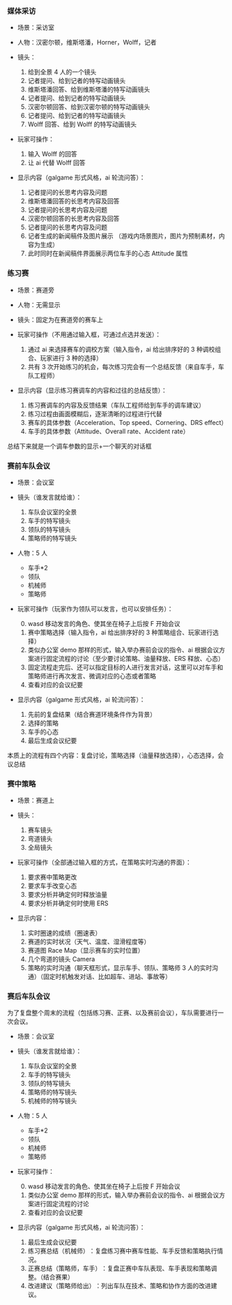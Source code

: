 ### 媒体采访

- 场景：采访室

- 人物：汉密尔顿，维斯塔潘，Horner，Wolff，记者

- 镜头：

  1. 给到全景 4 人的一个镜头
  2. 记者提问、给到记者的特写动画镜头
  3. 维斯塔潘回答、给到维斯塔潘的特写动画镜头
  4. 记者提问、给到记者的特写动画镜头
  5. 汉密尔顿回答、给到汉密尔顿的特写动画镜头
  6. 记者提问、给到记者的特写动画镜头
  7. Wolff 回答、给到 Wolff 的特写动画镜头

- 玩家可操作：

  1. 输入 Wolff 的回答
  2. 让 ai 代替 Wolff 回答

- 显示内容（galgame 形式风格，ai 轮流问答）：

  1. 记者提问的长思考内容及问题
  2. 维斯塔潘回答的长思考内容及回答
  3. 记者提问的长思考内容及问题
  4. 汉密尔顿回答的长思考内容及回答
  5. 记者提问的长思考内容及问题
  6. 记者生成的新闻稿件及图片展示 （游戏内场景图片，图片为预制素材，内容为生成）
  7. 此时同时在新闻稿件界面展示两位车手的心态 Attitude 属性

### 练习赛

- 场景：赛道旁

- 人物：无需显示

- 镜头：固定为在赛道旁的赛车上

- 玩家可操作（不用通过输入框，可通过点选并发送）：

  1. 通过 ai 来选择赛车的调校方案（输入指令，ai 给出排序好的 3 种调校组合、玩家进行 3 种的选择）
  2. 共有 3 次开始练习的机会，每次练习完会有一个总结反馈（来自车手，车队工程师）

- 显示内容（显示练习赛调车的内容和过往的总结反馈）：

  1. 练习赛调车的内容及反馈结果（车队工程师给到车手的调车建议）
  2. 练习过程由画面模糊后，逐渐清晰的过程进行代替
  3. 赛车的具体参数（Acceleration、Top speed、Cornering、DRS effect）
  4. 车手的具体参数（Attitude、Overall rate、Accident rate）

总结下来就是一个调车参数的显示+一个聊天的对话框

### 赛前车队会议

- 场景：会议室

- 镜头（谁发言就给谁）：

  1. 车队会议室的全景
  2. 车手的特写镜头
  3. 领队的特写镜头
  4. 策略师的特写镜头

- 人物：5 人

  - 车手\*2
  - 领队
  - 机械师
  - 策略师

- 玩家可操作（玩家作为领队可以发言，也可以安排任务）：

  0. wasd 移动发言的角色、使其坐在椅子上后按 F 开始会议
  1. 赛中策略选择（输入指令，ai 给出排序好的 3 种策略组合、玩家进行选择）
  2. 类似办公室 demo 那样的形式，输入举办赛前会议的指令、ai 根据会议方案进行固定流程的讨论（至少要讨论策略、油量释放、ERS 释放、心态）
  3. 固定流程走完后、还可以指定目标的人进行发言对话，这里可以对车手和策略师进行再次发言、微调对应的心态或者策略
  4. 查看对应的会议纪要

- 显示内容（galgame 形式风格，ai 轮流问答）：

  1. 先前的复盘结果（结合赛道环境条件作为背景）
  2. 选择的策略
  3. 车手的心态
  4. 最后生成会议纪要

本质上的流程有四个内容：复盘讨论，策略选择（油量释放选择），心态选择，会议总结

### 赛中策略

- 场景：赛道上

- 镜头：

  1. 赛车镜头
  2. 弯道镜头
  3. 全局镜头

- 玩家可操作（全部通过输入框的方式，在策略实时沟通的界面）：

  1. 要求赛中策略更改
  2. 要求车手改变心态
  3. 要求分析并确定何时释放油量
  4. 要求分析并确定何时使用 ERS

- 显示内容：

  1. 实时圈速的成绩（圈速表）
  2. 赛道的实时状况（天气、温度、湿滑程度等）
  3. 赛道图 Race Map（显示赛车的实时位置）
  4. 几个弯道的镜头 Camera
  5. 策略的实时沟通（聊天框形式，显示车手、领队、策略师 3 人的实时沟通）（固定时机触发对话、比如超车、进站、事故等）

### 赛后车队会议

为了复盘整个周末的流程（包括练习赛、正赛、以及赛前会议），车队需要进行一次会议。

- 场景：会议室

- 镜头（谁发言就给谁）：

  1. 车队会议室的全景
  2. 车手的特写镜头
  3. 领队的特写镜头
  4. 策略师的特写镜头
  5. 机械师的特写镜头

- 人物：5 人

  - 车手\*2
  - 领队
  - 机械师
  - 策略师

- 玩家可操作：

  0. wasd 移动发言的角色、使其坐在椅子上后按 F 开始会议
  1. 类似办公室 demo 那样的形式，输入举办赛前会议的指令、ai 根据会议方案进行固定流程的讨论
  2. 查看对应的会议纪要

- 显示内容（galgame 形式风格，ai 轮流问答）：

  1. 最后生成会议纪要
  2. 练习赛总结（机械师） ​​：复盘练习赛中赛车性能、车手反馈和策略执行情况。
  3. 正赛总结（策略师，车手）​​：复盘正赛中车队表现、车手表现和策略调整。（结合赛果）
  4. 改进建议（策略师给出） ​​：列出车队在技术、策略和协作方面的改进建议。

